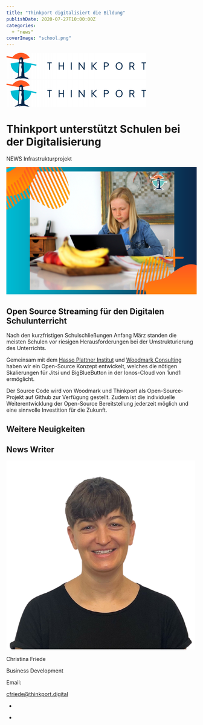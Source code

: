 ```yaml
---
title: "Thinkport digitalisiert die Bildung"
publishDate: 2020-07-27T10:00:00Z
categories: 
  + "news"
coverImage: "school.png"
---
```


 [![Thinkport Logo](images/Logo_horizontral_new-ovavzp5ztqmosy1yz1jrwr9fv5swhtoc0bky3tkc3g.png "Logo Bright Colours")](https://thinkport.digital)[![Thinkport Logo](images/Logo_horizontral_new-ovavzp5ztqmosy1yz1jrwr9fv5swhtoc0bky3tkc3g.png "Logo Bright Colours")](https://thinkport.digital)

# Thinkport unterstützt Schulen bei der Digitalisierung

NEWS Infrastrukturprojekt

![Ein Mädchen sitzt am Laptop. Davor liegen 2 Bananen und Äpfel sowie aufgeklappte Bücher.](images/school.png)

## Open Source Streaming für den Digitalen Schulunterricht

Nach den kurzfristigen Schulschließungen Anfang März standen die meisten Schulen vor riesigen Herausforderungen bei der Umstrukturierung des Unterrichts.  
  
Gemeinsam mit dem [Hasso Plattner Institut](https://hpi.de/index.html) und [Woodmark Consulting](https://www.woodmark.de/de/) haben wir ein Open-Source Konzept entwickelt, welches die nötigen Skalierungen für Jitsi und BigBlueButton in der Ionos-Cloud von 1und1 ermöglicht.  
  
Der Source Code wird von Woodmark und Thinkport als Open-Source-Projekt auf Github zur Verfügung gestellt. Zudem ist die individuelle Weiterentwicklung der Open-Source Bereitstellung jederzeit möglich und eine sinnvolle Investition für die Zukunft.

## Weitere Neuigkeiten

## News Writer

![portrait Christina](images/Christina.png)

Christina Friede

Business Development

Email:

[cfriede@thinkport.digital](mailto:cfriede@thinkport.digital)

* [](https://www.linkedin.com/in/christina-friede-2a6426168/)

* [](https://www.linkedin.com/in/christina-friede-2a6426168/)
